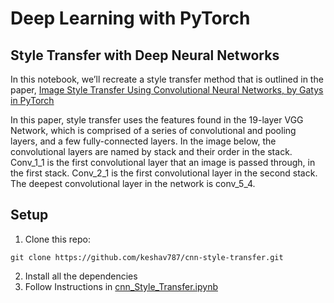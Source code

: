 # Deep Learning with PyTorch  

## Style Transfer with Deep Neural Networks  
In this notebook, we’ll recreate a style transfer method that is outlined in the paper, [Image Style Transfer Using Convolutional Neural Networks, by Gatys in PyTorch](https://www.cv-foundation.org/openaccess/content_cvpr_2016/papers/Gatys_Image_Style_Transfer_CVPR_2016_paper.pdf)   

In this paper, style transfer uses the features found in the 19-layer VGG Network, which is comprised of a series of convolutional and pooling layers, and a few fully-connected layers. In the image below, the convolutional layers are named by stack and their order in the stack. Conv_1_1 is the first convolutional layer that an image is passed through, in the first stack. Conv_2_1 is the first convolutional layer in the second stack. The deepest convolutional layer in the network is conv_5_4.  

## Setup  
 1. Clone this repo:  
```  
git clone https://github.com/keshav787/cnn-style-transfer.git  
```  
 2. Install all the dependencies    
 3. Follow Instructions in [cnn_Style_Transfer.ipynb](https://github.com/keshav787/cnn-style-transfer/blob/master/cnn_Style_Transfer.ipynb)  
